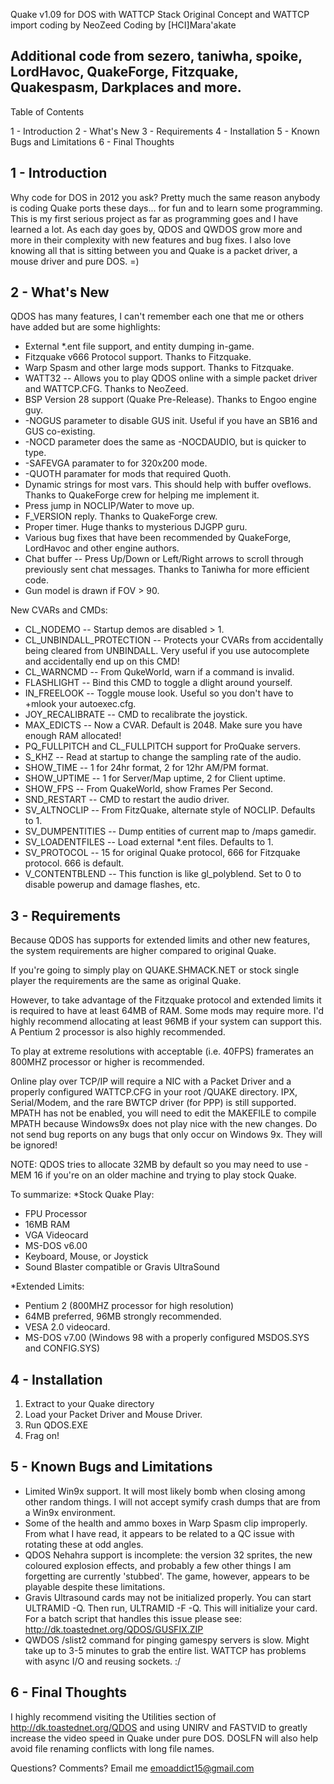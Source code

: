 Quake v1.09 for DOS with WATTCP Stack
Original Concept and WATTCP import coding by NeoZeed
Coding by [HCI]Mara'akate

Additional code from sezero, taniwha, spoike, LordHavoc, 
   QuakeForge, Fitzquake, Quakespasm, Darkplaces and more.
---------------------------------------------------------

Table of Contents

1 - Introduction
2 - What's New
3 - Requirements
4 - Installation
5 - Known Bugs and Limitations
6 - Final Thoughts


1 - Introduction
---------------------------------------------------------

Why code for DOS in 2012 you ask?  Pretty much the same reason anybody
   is coding Quake ports these days... for fun and to learn some programming.
   This is my first serious project as far as programming goes and I have
   learned a lot.  As each day goes by, QDOS and QWDOS grow more and more in
   their complexity with new features and bug fixes.  I also love knowing
   all that is sitting between you and Quake is a packet driver, a mouse
   driver and pure DOS. =)

2 - What's New
---------------------------------------------------------

QDOS has many features, I can't remember each one that me or others have added
   but are some highlights:

* External *.ent file support, and entity dumping in-game.   
* Fitzquake v666 Protocol support.  Thanks to Fitzquake.
* Warp Spasm and other large mods support.  Thanks to Fitzquake.
* WATT32 -- Allows you to play QDOS online with a simple
   packet driver and WATTCP.CFG.  Thanks to NeoZeed.
* BSP Version 28 support (Quake Pre-Release).  Thanks to Engoo engine guy.
* -NOGUS parameter to disable GUS init.  Useful if you have an SB16
   and GUS co-existing.
* -NOCD parameter does the same as -NOCDAUDIO, but is quicker to type.
* -SAFEVGA paramater to for 320x200 mode.
* -QUOTH paramater for mods that required Quoth.
* Dynamic strings for most vars.  This should help with buffer oveflows.
   Thanks to QuakeForge crew for helping me implement it.
* Press jump in NOCLIP/Water to move up.
* F_VERSION reply.  Thanks to QuakeForge crew.
* Proper timer.  Huge thanks to mysterious DJGPP guru.
* Various bug fixes that have been recommended by QuakeForge, LordHavoc
   and other engine authors.
* Chat buffer --  Press Up/Down or Left/Right arrows to scroll through
   previously sent chat messages.  Thanks to Taniwha for more efficient
   code.
* Gun model is drawn if FOV > 90.

New CVARs and CMDs:
* CL_NODEMO -- Startup demos are disabled > 1.
* CL_UNBINDALL_PROTECTION -- Protects your CVARs from accidentally being
   cleared from UNBINDALL.  Very useful if you use autocomplete and
   accidentally end up on this CMD!
* CL_WARNCMD -- From QukeWorld, warn if a command is invalid.
* FLASHLIGHT -- Bind this CMD to toggle a dlight around yourself.
* IN_FREELOOK -- Toggle mouse look.  Useful so you don't have to +mlook your
   autoexec.cfg.
* JOY_RECALIBRATE -- CMD to recalibrate the joystick.
* MAX_EDICTS -- Now a CVAR.  Default is 2048.  Make sure you have
   enough RAM allocated!
* PQ_FULLPITCH and CL_FULLPITCH support for ProQuake servers.
* S_KHZ -- Read at startup to change the sampling rate of the audio.
* SHOW_TIME -- 1 for 24hr format, 2 for 12hr AM/PM format.
* SHOW_UPTIME -- 1 for Server/Map uptime, 2 for Client uptime.
* SHOW_FPS -- From QuakeWorld, show Frames Per Second.
* SND_RESTART -- CMD to restart the audio driver.
* SV_ALTNOCLIP -- From FitzQuake, alternate style of NOCLIP.  Defaults to 1.
* SV_DUMPENTITIES -- Dump entities of current map to /maps gamedir.
* SV_LOADENTFILES -- Load external *.ent files.  Defaults to 1.
* SV_PROTOCOL -- 15 for original Quake protocol, 666 for Fitzquake
   protocol.  666 is default.
* V_CONTENTBLEND -- This function is like gl_polyblend.  Set to 0
   to disable powerup and damage flashes, etc.

3 - Requirements
---------------------------------------------------------

Because QDOS has supports for extended limits and other new features, the
system requirements are higher compared to original Quake.

If you're going to simply play on QUAKE.SHMACK.NET or stock single player
the requirements are the same as original Quake.

However, to take advantage of the Fitzquake protocol and extended limits it
is required to have at least 64MB of RAM.  Some mods may require more.
I'd highly recommend allocating at least 96MB if your system can
support this.  A Pentium 2 processor is also highly recommended.

To play at extreme resolutions with acceptable (i.e. 40FPS) framerates an
800MHZ processor or higher is recommended.

Online play over TCP/IP will require a NIC with a Packet Driver and a
properly configured WATTCP.CFG in your root /QUAKE directory.  IPX, 
Serial/Modem, and the rare BWTCP driver (for PPP) is still supported.
MPATH has not be enabled, you will need to edit the MAKEFILE to compile
MPATH because Windows9x does not play nice with the new changes.  Do not
send bug reports on any bugs that only occur on Windows 9x.  They will be
ignored!

NOTE: QDOS tries to allocate 32MB by default so you may need to use -MEM 16 if
you're on an older machine and trying to play stock Quake.

To summarize:
*Stock Quake Play:
  - FPU Processor
  - 16MB RAM
  - VGA Videocard
  - MS-DOS v6.00
  - Keyboard, Mouse, or Joystick
  - Sound Blaster compatible or Gravis UltraSound

*Extended Limits:
  - Pentium 2 (800MHZ processor for high resolution)
  - 64MB preferred, 96MB strongly recommended.
  - VESA 2.0 videocard.
  - MS-DOS v7.00 (Windows 98 with a properly configured MSDOS.SYS and
    CONFIG.SYS)

4 - Installation
---------------------------------------------------------

1) Extract to your Quake directory
2) Load your Packet Driver and Mouse Driver.
3) Run QDOS.EXE
4) Frag on!

5 - Known Bugs and Limitations
---------------------------------------------------------

* Limited Win9x support.  It will most likely bomb when closing
   among other random things.  I will not accept symify crash dumps
   that are from a Win9x environment.
* Some of the health and ammo boxes in Warp Spasm clip improperly.
  From what I have read, it appears to be related to a QC issue with
  rotating these at odd angles.
* QDOS Nehahra support is incomplete: the version 32 sprites, the new coloured 
  explosion effects, and probably a few other things I am forgetting are
  currently 'stubbed'.  The game, however, appears to be
  playable despite these limitations.
* Gravis Ultrasound cards may not be initialized properly.  You can start
   ULTRAMID -Q.  Then run, ULTRAMID -F -Q.  This will initialize your card.
   For a batch script that handles this issue please see:
    http://dk.toastednet.org/QDOS/GUSFIX.ZIP
* QWDOS /slist2 command for pinging gamespy servers is slow.  Might take up to 3-5 minutes to grab the entire list.  WATTCP has problems with async I/O and reusing sockets. :/

6 - Final Thoughts
---------------------------------------------------------

I highly recommend visiting the Utilities section of
http://dk.toastednet.org/QDOS and using UNIRV and FASTVID to greatly
increase the video speed in Quake under pure DOS.  DOSLFN will also
help avoid file renaming conflicts with long file names.


Questions?  Comments?  Email me emoaddict15@gmail.com